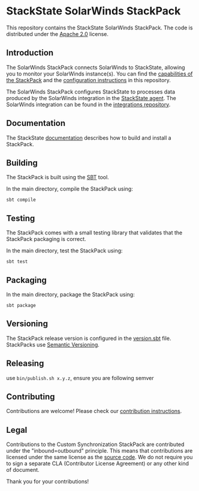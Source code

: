 # StackState SolarWinds StackPack

This repository contains the StackState SolarWinds StackPack. The code is distributed under the [Apache 2.0](LICENSE.md) license.

## Introduction

The SolarWinds StackPack connects SolarWinds to StackState, allowing you to monitor your SolarWinds instance(s). You can find the
[capabilities of the StackPack](src/main/stackpack/resources/overview.md) and the [configuration instructions](src/main/stackpack/resources/detailed-overview.md) in this repository.

The SolarWinds StackPack configures StackState to processes data produced by the SolarWinds integration in the [StackState agent](https://github.com/StackVista/stackstate-agent). The SolarWinds integration can be found in the [integrations repository](https://github.com/StackVista/stackstate-agent-integrations/tree/master/sap).

## Documentation

The StackState [documentation](https://l.stackstate.com/2uv1BH) describes how to build and install a StackPack.

## Building

The StackPack is built using the [SBT](https://www.scala-sbt.org/) tool.

In the main directory, compile the StackPack using:

```
sbt compile
```

## Testing

The StackPack comes with a small testing library that validates that the StackPack packaging is correct.

In the main directory, test the StackPack using:

```
sbt test
```

## Packaging

In the main directory, package the StackPack using:

```
sbt package
```

## Versioning

The StackPack release version is configured in the [version.sbt](version.sbt) file. StackPacks use [Semantic Versioning](https://semver.org/).

## Releasing

use `bin/publish.sh x.y.z`, ensure you are following semver

## Contributing

Contributions are welcome! Please check our [contribution instructions](CONTRIBUTING.md).

## Legal

Contributions to the Custom Synchronization StackPack are contributed under the "inbound=outbound" principle. This means
that contributions are licensed under the same license as the [source code](LICENSE.md).
We do not require you to sign a separate CLA (Contributor License Agreement) or any other kind of document.

Thank you for your contributions!
